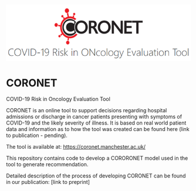 ![coronet_front_logo.PNG](coronet_front_logo.PNG)

# CORONET
COVID-19 Risk in Oncology Evaluation Tool



CORONET is an online tool to support decisions regarding hospital admissions or discharge in cancer patients presenting with symptoms of COVID-19 and the likely severity of illness. It is based on real world patient data and information as to how the tool was created can be found here (link to publication - pending).

The tool is available at:
https://coronet.manchester.ac.uk/

This repository contains code to develop a CORORONET model used in the tool to generate recommendation.

Detailed description of the process of developing CORONET can be found in our publication:
[link to preprint]


```python

```
